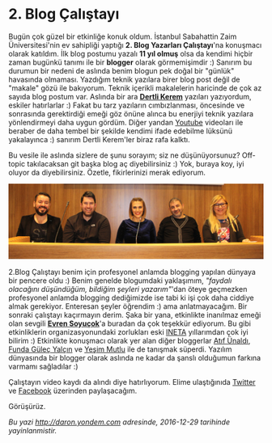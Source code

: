 # 2. Blog Çalıştayı 

Bugün çok güzel bir etkinliğe konuk oldum. İstanbul Sabahattin Zaim Üniversitesi'nin ev sahipliği yaptığı **2. Blog Yazarları Çalıştayı**'na konuşmacı olarak katıldım. İlk blog postumu yazalı **11 yıl olmuş** olsa da kendimi hiçbir zaman bugünkü tanımı ile bir **blogger** olarak görmemişimdir :) Sanırım bu durumun bir nedeni de aslında benim blogun pek doğal bir "günlük" havasında olmaması. Yazdığım teknik yazılara birer blog post değil de "makale" gözü ile bakıyorum. Teknik içerikli makalelerin haricinde de çok az sayıda blog postum var. Aslında bir ara [**Dertli Kerem**](http://daron.yondem.com/software/search/Dertli) yazıları yazıyordum, eskiler hatırlarlar :) Fakat bu tarz yazıların cımbızlanması, öncesinde ve sonrasında gerektirdiği emeği göz önüne alınca bu enerjiyi teknik yazılara yönlendirmeyi daha uygun gördüm. Diğer yandan [Youtube](https://www.youtube.com/daronyondem) videoları ile beraber de daha tembel bir şekilde kendimi ifade edebilme lüksünü yakalayınca :) sanırım Dertli Kerem'ler biraz rafa kalktı.

Bu vesile ile aslında sizlere de şunu sorayım; siz ne düşünüyorsunuz? Off-topic takılacaksan git başka blog aç diyebilirsiniz :) Yok, buraya koy, iyi oluyor da diyebilirsiniz. Özetle, fikirlerinizi merak ediyorum. 

![Blog Çalıştaryı'ndan bir kare.](media/Ikinci_Blog_Calistayi/blogcalistayi.jpg)

2.Blog Çalıştayı benim için profesyonel anlamda blogging yapılan dünyaya bir pencere oldu :) Benim genelde blogumdaki yaklaşımım, *"faydalı olacağını düşündüğüm, bildiğim şeyleri yazarım"*'dan öteye geçmezken profesyonel anlamda blogging dediğimizde ise tabi ki işi çok daha ciddiye almak gerekiyor. Enteresan şeyler öğrendim :) ama anlatmayacağım. Bir sonraki çalıştayı kaçırmayın derim. Şaka bir yana, etkinlikte inanılmaz emeği olan sevgili [**Evren Soyuçok**](http://www.evrengunlugu.net/)'a buradan da çok teşekkür ediyorum. Bu gibi etkinliklerin organizasyonundaki zorlukları eski [INETA](http://daron.yondem.com/software/search/INETA) yıllarımdan çok iyi bilirim :) Etkinlikte konuşmacı olarak yer alan diğer bloggerlar [Atıf Ünaldı](https://atifunaldi.com.tr/), [Funda Güleç Yalçın](http://www.fundalina.com/) ve [Yeşim Mutlu](http://www.yesimmutlu.com/) ile de tanışmak süperdi. Yazılım dünyasında bir blogger olarak aslında ne kadar da şanslı olduğumun farkına varmamı sağladılar :) 

Çalıştayın video kaydı da alındı diye hatırlıyorum. Elime ulaştığınıda [Twitter](http://www.twitter.com/daronyondem) ve [Facebook](http://wwww.facebook.com/daronyoendem) üzerinden paylaşacağım. 

Görüşürüz.


*Bu yazi http://daron.yondem.com adresinde, 2016-12-29 tarihinde yayinlanmistir.*